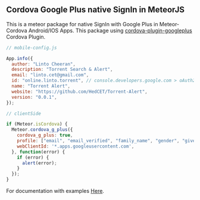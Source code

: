 Cordova Google Plus native SignIn in MeteorJS
-----------------------------
This is a meteor package for native SignIn with Google Plus in Meteor-Cordova Android/IOS Apps. 
This package using [cordova-plugin-googleplus](https://www.npmjs.com/package/cordova-plugin-googleplus) Cordova Plugin.

```js
// mobile-config.js

App.info({
  author: "Linto Cheeran",
  description: "Torrent Search & Alert",
  email: "linto.cet@gmail.com",
  id: "online.linto.torrent", // console.developers.google.com > oAuth2 ClientID > ClientID For Android > package-name
  name: "Torrent Alert",
  website: "https://github.com/HedCET/Torrent-Alert",
  version: "0.0.1",
});
```

```js
// clientSide

if (Meteor.isCordova) {
  Meteor.cordova_g_plus({
    cordova_g_plus: true,
    profile: ["email", "email_verified", "family_name", "gender", "given_name", "locale", "picture"],
    webClientId: '*.apps.googleusercontent.com',
  }, function(error) {
    if (error) {
      alert(error);
    }
  });
}
```

For documentation with examples [Here](https://github.com/sujith3g/meteor-g-plus).

